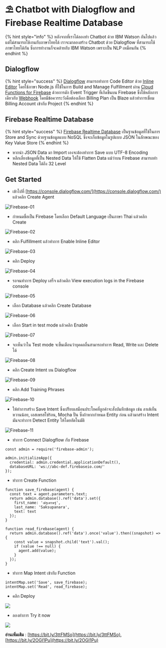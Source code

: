 # ⛱ Chatbot with Dialogflow and Firebase Realtime Database

{% hint style="info" %}
หลังจากที่เราได้ลองทำ Chatbot ด้วย IBM Watson กันไปแล้ว แต่ไม่สามารถใช้งานกับภาษาไทยได้ เราจะมาลองสร้าง Chatbot ด้วย Dialogflow ที่สามารถใช้ภาษาไทยได้กัน ซึ่งการทำงานก็จะคล้ายกับ IBM Watson เพราะเป็น NLP เหมือนกัน
{% endhint %}

## **Dialogflow**

{% hint style="success" %}
[Dialogflow](https://dialogflow.cloud.google.com/) สามารถทำการ Code Editor ด้วย [Inline Editor](https://cloud.google.com/dialogflow/docs/fulfillment-inline-editor) โดยใช้ภาษา Node.js ที่ใช้ในการ Build and Manage Fulfillment ผ่าน [Cloud Functions for Firebase](https://firebase.google.com/docs/functions/) ด้วยการดัก Event Trigger ที่เกิดขึ้นบน Firebase ซึ่งใช้หลักการเดียวกับ [Webhook](https://cloud.google.com/dialogflow/docs/fulfillment-webhook) โดยมีข้อควรระวังคือต้องเลือก Billing Plan เป็น Blaze แล้วทำการเชื่อม Billing Account เข้ากับ Project
{% endhint %}

## **Firebase Realtime Database**

{% hint style="success" %}
[Firebase Realtime Database](https://firebase.google.com/docs/database) เป็นฐานข้อมูลที่ใช้ในการ Store and Sync ด้วยฐานข้อมูลแบบ NoSQL ซึ่งจะเก็บข้อมูลในรูปแบบ JSON ในลักษณะของ Key Value Store
{% endhint %}

* หากนำ JSON Data มา Import เองจะต้องทำการ Save แบบ UTF-8 Encoding
* หลีกเลี่ยงข้อมูลที่เป็น Nested Data ให้ใช้ Flatten Data แม้ว่าบน Firebase สามารถทำ Nested Data ได้ถึง 32 Level

## **Get Started**

* เข้าไปที่ [https://console.dialogflow.com/](https://console.dialogflow.com/) แล้วคลิก Create Agent

![Firebase-01](../../../.gitbook/assets/firebase-01.png)

* กำหนดชื่อเป็น Firebase โดยเลือก Default Language เป็นภาษา Thai แล้วคลิก Create

![Firebase-02](../../../.gitbook/assets/firebase-02.png)

* คลิก Fulfillment แล้วทำการ Enable Inline Editor

![Firebase-03](../../../.gitbook/assets/firebase-03.png)

* คลิก Deploy

![Firebase-04](../../../.gitbook/assets/firebase-04.png)

* รอจนทำการ Deploy เสร็จ แล้วคลิก View execution logs in the Firebase console

![Firebase-05](../../../.gitbook/assets/firebase-05.png)

* เลือก Database แล้วคลิก  Create Database

![Firebase-06](../../../.gitbook/assets/firebase-06.png)

* เลือก Start in test mode แล้วคลิก Enable

![Firebase-07](../../../.gitbook/assets/firebase-07.png)

* จะเห็นว่าใน Test mode จะขึ้นเตือนว่าบุคคลอื่นสามารถทำการ Read, Write และ Delete ได้

![Firebase-08](../../../.gitbook/assets/firebase-08.png)

* คลิก Create Intent บน Dialogflow

![Firebase-09](../../../.gitbook/assets/firebase-09.png)

* คลิก Add Training Phrases

![Firebase-10](../../../.gitbook/assets/firebase-10.png)

* ให้ทำการสร้าง Save Intent ซึ่งเปรียบเสมือนประโยคที่ลูกค้าจะสั่งบันทึกข้อมูล เช่น ลาเต้เย็นหวานน้อย, เอสเพรสโซ่ร้อน, Mocha ปั่น ซึ่งถ้าหากกำหนด Entity ก่อน แล้วมาสร้าง Intent มันจะทำการ Detect Entity ให้โดยอัตโนมัติ

![Firebase-11](../../../.gitbook/assets/firebase-11.png)

* ทำการ Connect Dialogflow กับ Firebase

```
const admin = require('firebase-admin');

admin.initializeApp({
  credential: admin.credential.applicationDefault(),
  databaseURL: 'ws://abc-def.firebaseio.com/'
});
```

* ทำการ Create Function

```
function save_firebase(agent) {
  const text = agent.parameters.text;
  return admin.database().ref('data').set({
    first_name: 'ณัฐเศรษฐ์',
    last_name: 'Saksupanara',
    text: text
  });
}

function read_firebase(agent) {
  return admin.database().ref('data').once('value').then((snapshot) => {
    const value = snapshot.child('text').val();
    if (value !== null) {
      agent.add(value);
    }
  });
}
```

* ทำการ Map Intent เข้ากับ Function

```
intentMap.set('Save', save_firebase);
intentMap.set('Read', read_firebase);
```

* คลิก Deploy

![](../../../.gitbook/assets/firebase-12.png)

* ลองทำการ Try it now

![](../../../.gitbook/assets/firebase-13.png)

**อ่านเพิ่มเติม** : [https://bit.ly/3ttFMSo](https://bit.ly/3ttFMSo), [https://bit.ly/2OGI1Pu](https://bit.ly/2OGI1Pu)
